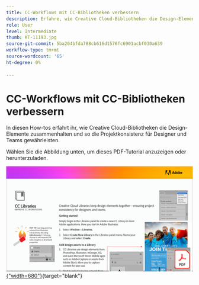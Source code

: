 ```yaml
---
title: CC-Workflows mit CC-Bibliotheken verbessern
description: Erfahre, wie Creative Cloud-Bibliotheken die Design-Elemente zusammenhalten und so die Projektkonsistenz für Designer und Teams gewährleisten.
role: User
level: Intermediate
thumb: KT-11193.jpg
source-git-commit: 5ba204bfda788cb616d1576fc6901acbf030a639
workflow-type: tm+mt
source-wordcount: '65'
ht-degree: 0%

---
```


# CC-Workflows mit CC-Bibliotheken verbessern

In diesen How-tos erfahrt ihr, wie Creative Cloud-Bibliotheken die Design-Elemente zusammenhalten und so die Projektkonsistenz für Designer und Teams gewährleisten.

Wählen Sie die Abbildung unten, um dieses PDF-Tutorial anzuzeigen oder herunterzuladen.

[![Bild der ersten Seite des Tutorials](assets/Improveccworkflowswithcclibraries.png){&quot;width=680&quot;}](assets/ImproveCCWorkflowsCCLibraries.pdf){target=&quot;blank&quot;}
